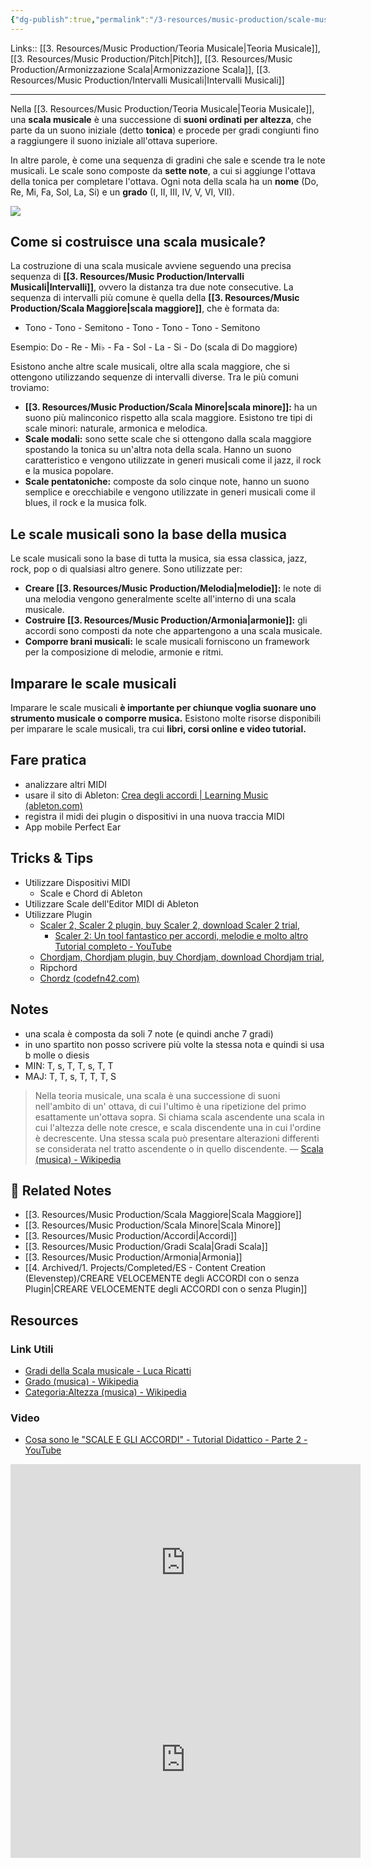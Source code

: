 ```yaml
---
{"dg-publish":true,"permalink":"/3-resources/music-production/scale-musicali/"}
---
```


Links:: [[3. Resources/Music Production/Teoria Musicale\|Teoria Musicale]], [[3. Resources/Music Production/Pitch\|Pitch]], [[3. Resources/Music Production/Armonizzazione Scala\|Armonizzazione Scala]], [[3. Resources/Music Production/Intervalli Musicali\|Intervalli Musicali]]

---
Nella [[3. Resources/Music Production/Teoria Musicale\|Teoria Musicale]], una **scala musicale** è una successione di **suoni ordinati per altezza**, che parte da un suono iniziale (detto **tonica**) e procede per gradi congiunti fino a raggiungere il suono iniziale all'ottava superiore.

In altre parole, è come una sequenza di gradini che sale e scende tra le note musicali. Le scale sono composte da **sette note**, a cui si aggiunge l'ottava della tonica per completare l'ottava. Ogni nota della scala ha un **nome** (Do, Re, Mi, Fa, Sol, La, Si) e un **grado** (I, II, III, IV, V, VI, VII).

![](https://upload.wikimedia.org/wikipedia/commons/thumb/a/a5/C_maj.png/420px-C_maj.png)

## Come si costruisce una scala musicale?

La costruzione di una scala musicale avviene seguendo una precisa sequenza di **[[3. Resources/Music Production/Intervalli Musicali\|Intervalli]]**, ovvero la distanza tra due note consecutive. La sequenza di intervalli più comune è quella della **[[3. Resources/Music Production/Scala Maggiore\|scala maggiore]]**, che è formata da:

- Tono - Tono - Semitono - Tono - Tono - Tono - Semitono

Esempio: Do - Re - Mi♭ - Fa - Sol - La - Si - Do (scala di Do maggiore)

Esistono anche altre scale musicali, oltre alla scala maggiore, che si ottengono utilizzando sequenze di intervalli diverse. Tra le più comuni troviamo:

- **[[3. Resources/Music Production/Scala Minore\|scala minore]]:** ha un suono più malinconico rispetto alla scala maggiore. Esistono tre tipi di scale minori: naturale, armonica e melodica.
- **Scale modali:** sono sette scale che si ottengono dalla scala maggiore spostando la tonica su un'altra nota della scala. Hanno un suono caratteristico e vengono utilizzate in generi musicali come il jazz, il rock e la musica popolare.
- **Scale pentatoniche:** composte da solo cinque note, hanno un suono semplice e orecchiabile e vengono utilizzate in generi musicali come il blues, il rock e la musica folk.

## Le scale musicali sono la base della musica

Le scale musicali sono la base di tutta la musica, sia essa classica, jazz, rock, pop o di qualsiasi altro genere. Sono utilizzate per:

- **Creare [[3. Resources/Music Production/Melodia\|melodie]]:** le note di una melodia vengono generalmente scelte all'interno di una scala musicale.
- **Costruire [[3. Resources/Music Production/Armonia\|armonie]]:** gli accordi sono composti da note che appartengono a una scala musicale.
- **Comporre brani musicali:** le scale musicali forniscono un framework per la composizione di melodie, armonie e ritmi.

## Imparare le scale musicali

Imparare le scale musicali **è importante per chiunque voglia suonare uno strumento musicale o comporre musica.** Esistono molte risorse disponibili per imparare le scale musicali, tra cui **libri, corsi online e video tutorial.**


## Fare pratica

- analizzare altri MIDI
- usare il sito di Ableton: [Crea degli accordi | Learning Music (ableton.com)](https://learningmusic.ableton.com/it/chords/chords.html)
- registra il midi dei plugin o dispositivi in una nuova traccia MIDI
- App mobile Perfect Ear


## Tricks & Tips

- Utilizzare Dispositivi MIDI 
	- Scale e Chord di Ableton
- Utilizzare Scale dell'Editor MIDI di Ableton
- Utilizzare Plugin
	- [Scaler 2, Scaler 2 plugin, buy Scaler 2, download Scaler 2 trial,](https://www.pluginboutique.com/product/3-Studio-Tools/93-Music-Theory-Tools/6439-Scaler-2)
		- [Scaler 2: Un tool fantastico per accordi, melodie e molto altro Tutorial completo - YouTube](https://youtu.be/62pUvaCTkQ0?si=-jxeoCBWWSurn-Me)
	- [Chordjam, Chordjam plugin, buy Chordjam, download Chordjam trial,](https://www.pluginboutique.com/product/2-Effects/24-Sequencer/7635-Chordjam?a_aid=4af297e055206)
	- Ripchord
	- [Chordz (codefn42.com)](https://www.codefn42.com/chordz/)




## Notes

- una scala è composta da soli 7 note (e quindi anche 7 gradi)
- in uno spartito non posso scrivere più volte la stessa nota e quindi si usa b molle o diesis 
- MIN: T, s, T, T, s, T, T
- MAJ: T, T, s, T, T, T, S

> Nella teoria musicale, una scala è una successione di suoni nell'ambito di un' ottava, di cui l'ultimo è una ripetizione del primo esattamente un'ottava sopra. Si chiama scala ascendente una scala in cui l'altezza delle note cresce, e scala discendente una in cui l'ordine è decrescente. Una stessa scala può presentare alterazioni differenti se considerata nel tratto ascendente o in quello discendente. — [Scala (musica) - Wikipedia](https://it.wikipedia.org/wiki/Scala_(musica)) 


## 🔗 Related Notes

- [[3. Resources/Music Production/Scala Maggiore\|Scala Maggiore]]
- [[3. Resources/Music Production/Scala Minore\|Scala Minore]]
- [[3. Resources/Music Production/Accordi\|Accordi]]
- [[3. Resources/Music Production/Gradi Scala\|Gradi Scala]]
- [[3. Resources/Music Production/Armonia\|Armonia]]
- [[4. Archived/1. Projects/Completed/ES - Content Creation (Elevenstep)/CREARE VELOCEMENTE degli ACCORDI con o senza Plugin\|CREARE VELOCEMENTE degli ACCORDI con o senza Plugin]]


## Resources


### Link Utili

- [Gradi della Scala musicale - Luca Ricatti](https://www.lucaricatti.it/gradi-della-scala-musicale/)
- [Grado (musica) - Wikipedia](https://it.wikipedia.org/wiki/Grado_(musica))
- [Categoria:Altezza (musica) - Wikipedia](https://it.wikipedia.org/wiki/Categoria:Altezza_(musica))

### Video

- [Cosa sono le "SCALE E GLI ACCORDI" - Tutorial Didattico - Parte 2 - YouTube](https://www.youtube.com/watch?v=q-YmHdc5NnU)

<iframe width="560" height="315" src="https://www.youtube.com/embed/QAgmdiHZv-E" title="YouTube video player" frameborder="0" allow="accelerometer; autoplay; clipboard-write; encrypted-media; gyroscope; picture-in-picture" allowfullscreen></iframe>


<iframe width="560" height="315" src="https://www.youtube.com/embed/hp_iwGTHdHs" title="YouTube video player" frameborder="0" allow="accelerometer; autoplay; clipboard-write; encrypted-media; gyroscope; picture-in-picture" allowfullscreen></iframe>





